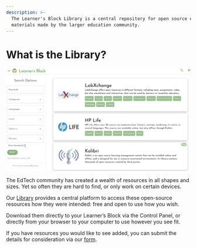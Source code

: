 ```yaml
---
description: >-
  The Learner's Block Library is a central repository for open source education
  materials made by the larger education community.
---
```


# What is the Library?

![](../.gitbook/assets/screenshot-2021-09-19-at-18.56.54.png)

The EdTech community has created a wealth of resources in all shapes and sizes. Yet so often they are hard to find, or only work on certain devices.

Our [Library](https://library.learnersblock.org) provides a central platform to access these open-source resources how they were intended: free and open to use how you wish.

Download them directly to your Learner’s Block via the Control Panel, or directly from your browser to your computer to use however you see fit.

If you have resources you would like to see added, you can submit the details for consideration via our [form](https://airtable.com/shrkg3MkzXLd7hBts). 

